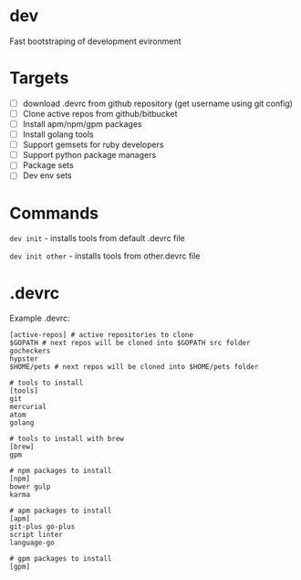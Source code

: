 # dev

Fast bootstraping of development evironment

# Targets
- [ ] download .devrc from github repository (get username using git config)
- [ ] Clone active repos from github/bitbucket
- [ ] Install apm/npm/gpm packages
- [ ] Install golang tools
- [ ] Support gemsets for ruby developers
- [ ] Support python package managers
- [ ] Package sets
- [ ] Dev env sets

# Commands

`dev init` - installs tools from default .devrc file

`dev init other` - installs tools from other.devrc file

# .devrc

Example .devrc:

```
[active-repos] # active repositories to clone
$GOPATH # next repos will be cloned into $GOPATH src folder
gocheckers
hypster
$HOME/pets # next repos will be cloned into $HOME/pets folder

# tools to install
[tools]
git
mercurial
atom
golang

# tools to install with brew
[brew]
gpm

# npm packages to install
[npm]
bower gulp
karma

# apm packages to install
[apm]
git-plus go-plus
script linter
language-go

# gpm packages to install
[gpm]

```
